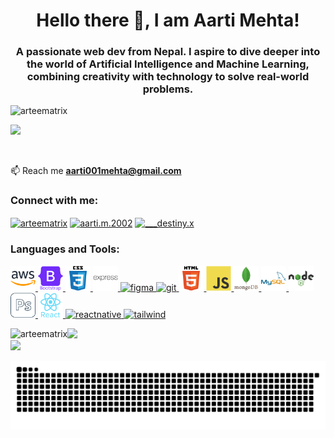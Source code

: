 <h1 align="center">Hello there 👋, I am Aarti Mehta!</h1>
<h3 align="center">A passionate web dev from Nepal. I aspire to dive deeper into the world of Artificial Intelligence and Machine Learning, combining creativity with technology to solve real-world problems.
</h3>

<p align="left"> <img src="https://komarev.com/ghpvc/?username=arteematrix&label=Profile%20views&color=0e75b6&style=flat" alt="arteematrix" /> </p>

![](https://github-profile-trophy.vercel.app/?username=arteeMatrix&theme=radical&no-frame=false&no-bg=false&margin-w=4)


<!-- <p align="left"> <a href="https://github.com/ryo-ma/github-profile-trophy"><img src="https://github-profile-trophy.vercel.app/?username=arteematrix" alt="arteematrix" /></a> </p> -->

<p align="left"> <a href="https://twitter.com/" target="blank"><img src="https://img.shields.io/twitter/follow/?logo=twitter&style=for-the-badge" alt="" /></a> </p>

📫 Reach me **aarti001mehta@gmail.com**

<h3 align="left">Connect with me:</h3>
<p align="left">
<a href="https://linkedin.com/in/arteematrix" target="blank"><img align="center" src="https://raw.githubusercontent.com/rahuldkjain/github-profile-readme-generator/master/src/images/icons/Social/linked-in-alt.svg" alt="arteematrix" height="30" width="40" /></a>
<a href="https://fb.com/aarti.m.2002" target="blank"><img align="center" src="https://raw.githubusercontent.com/rahuldkjain/github-profile-readme-generator/master/src/images/icons/Social/facebook.svg" alt="aarti.m.2002" height="30" width="40" /></a>
<a href="https://instagram.com/___destiny.x" target="blank"><img align="center" src="https://raw.githubusercontent.com/rahuldkjain/github-profile-readme-generator/master/src/images/icons/Social/instagram.svg" alt="___destiny.x" height="30" width="40" /></a>
</p>

<h3 align="left">Languages and Tools:</h3>
<p align="left"> <a href="https://aws.amazon.com" target="_blank" rel="noreferrer"> <img src="https://raw.githubusercontent.com/devicons/devicon/master/icons/amazonwebservices/amazonwebservices-original-wordmark.svg" alt="aws" width="40" height="40"/> </a> <a href="https://getbootstrap.com" target="_blank" rel="noreferrer"> <img src="https://raw.githubusercontent.com/devicons/devicon/master/icons/bootstrap/bootstrap-plain-wordmark.svg" alt="bootstrap" width="40" height="40"/> </a> <a href="https://www.w3schools.com/css/" target="_blank" rel="noreferrer"> <img src="https://raw.githubusercontent.com/devicons/devicon/master/icons/css3/css3-original-wordmark.svg" alt="css3" width="40" height="40"/> </a> <a href="https://expressjs.com" target="_blank" rel="noreferrer"> <img src="https://raw.githubusercontent.com/devicons/devicon/master/icons/express/express-original-wordmark.svg" alt="express" width="40" height="40"/> </a> <a href="https://www.figma.com/" target="_blank" rel="noreferrer"> <img src="https://www.vectorlogo.zone/logos/figma/figma-icon.svg" alt="figma" width="40" height="40"/> </a> <a href="https://git-scm.com/" target="_blank" rel="noreferrer"> <img src="https://www.vectorlogo.zone/logos/git-scm/git-scm-icon.svg" alt="git" width="40" height="40"/> </a> <a href="https://www.w3.org/html/" target="_blank" rel="noreferrer"> <img src="https://raw.githubusercontent.com/devicons/devicon/master/icons/html5/html5-original-wordmark.svg" alt="html5" width="40" height="40"/> </a> <a href="https://developer.mozilla.org/en-US/docs/Web/JavaScript" target="_blank" rel="noreferrer"> <img src="https://raw.githubusercontent.com/devicons/devicon/master/icons/javascript/javascript-original.svg" alt="javascript" width="40" height="40"/> </a> <a href="https://www.mongodb.com/" target="_blank" rel="noreferrer"> <img src="https://raw.githubusercontent.com/devicons/devicon/master/icons/mongodb/mongodb-original-wordmark.svg" alt="mongodb" width="40" height="40"/> </a> <a href="https://www.mysql.com/" target="_blank" rel="noreferrer"> <img src="https://raw.githubusercontent.com/devicons/devicon/master/icons/mysql/mysql-original-wordmark.svg" alt="mysql" width="40" height="40"/> </a> <a href="https://nodejs.org" target="_blank" rel="noreferrer"> <img src="https://raw.githubusercontent.com/devicons/devicon/master/icons/nodejs/nodejs-original-wordmark.svg" alt="nodejs" width="40" height="40"/> </a> <a href="https://www.photoshop.com/en" target="_blank" rel="noreferrer"> <img src="https://raw.githubusercontent.com/devicons/devicon/master/icons/photoshop/photoshop-line.svg" alt="photoshop" width="40" height="40"/> </a> <a href="https://reactjs.org/" target="_blank" rel="noreferrer"> <img src="https://raw.githubusercontent.com/devicons/devicon/master/icons/react/react-original-wordmark.svg" alt="react" width="40" height="40"/> </a> <a href="https://reactnative.dev/" target="_blank" rel="noreferrer"> <img src="https://reactnative.dev/img/header_logo.svg" alt="reactnative" width="40" height="40"/> </a> <a href="https://tailwindcss.com/" target="_blank" rel="noreferrer"> <img src="https://www.vectorlogo.zone/logos/tailwindcss/tailwindcss-icon.svg" alt="tailwind" width="40" height="40"/> </a> </p>

<p><img align="left" src="https://github-readme-stats.vercel.app/api/top-langs?username=arteematrix&show_icons=true&locale=en&layout=compact" alt="arteematrix" /></p>

![](https://github-readme-stats.vercel.app/api?username=arteeMatrix&theme=dark&hide_border=false&include_all_commits=false&count_private=false)<br/>
![](https://github-readme-streak-stats.herokuapp.com/?user=arteeMatrix&theme=dark&hide_border=false)
<!-- <p>&nbsp;<img align="center" src="https://github-readme-stats.vercel.app/api?username=arteematrix&show_icons=true&locale=en" alt="arteematrix" /></p> -->

<!-- <p><img align="center" src="https://github-readme-streak-stats.herokuapp.com/?user=arteematrix&" alt="arteematrix" /></p> -->

<!-- Proudly created with GPRM ( https://gprm.itsvg.in ) -->
<picture>
  <source media="(prefers-color-scheme: dark)" srcset="https://raw.githubusercontent.com/arteeMatrix/arteeMatrix/output/github-snake-dark.svg" />
  <source media="(prefers-color-scheme: light)" srcset="https://raw.githubusercontent.com/arteeMatrix/arteeMatrix/output/github-snake.svg" />
  <img alt="github-snake" src="https://raw.githubusercontent.com/arteeMatrix/arteeMatrix/output/github-snake.svg" />
</picture>
